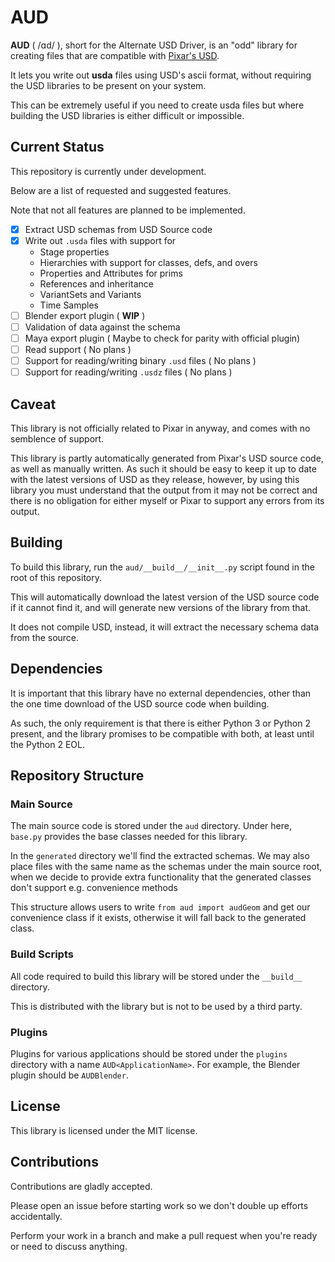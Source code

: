 # AUD

**AUD** ( /ɑd/ ), short for the Alternate USD Driver, is an "odd" library
for creating files that are compatible with 
[Pixar's USD](https://graphics.pixar.com/usd/docs/index.html).

It lets you write out **usda** files using USD's ascii format, without
requiring the USD libraries to be present on your system.

This can be extremely useful if you need to create usda files but where building the USD 
libraries is either difficult or impossible.

## Current Status

This repository is currently under development.

Below are a list of requested and suggested features.

Note that not all features are planned to be implemented.


- [x] Extract USD schemas from USD Source code
- [x] Write out `.usda` files with support for
    * Stage properties
    * Hierarchies with support for classes, defs, and overs
    * Properties and Attributes for prims
    * References and inheritance
    * VariantSets and Variants
    * Time Samples
- [ ] Blender export plugin ( **WIP** )
- [ ] Validation of data against the schema
- [ ] Maya export plugin ( Maybe to check for parity with official plugin)
- [ ] Read support ( No plans )
- [ ] Support for reading/writing binary `.usd` files ( No plans )
- [ ] Support for reading/writing `.usdz` files ( No plans )

## Caveat

This library is not officially related to Pixar in anyway, and comes with no semblence of support.

This library is partly automatically generated from Pixar's USD source code, as well as manually
written. As such it should be easy to keep it up to date with the latest versions of USD as they
release, however, by using this library you must understand that the output from it may not be
correct and there is no obligation for either myself or Pixar to support any errors from its output.

## Building

To build this library, run the `aud/__build__/__init__.py` script found in the root of this repository.

This will automatically download the latest version of the USD source code if it cannot find it,
and will generate new versions of the library from that.

It does not compile USD, instead, it will extract the necessary schema data from the source.

## Dependencies

It is important that this library have no external dependencies, other than the one time 
download of the USD source code when building.

As such, the only requirement is that there is either Python 3 or Python 2 present, and the 
library promises to be compatible with both, at least until the Python 2 EOL.

## Repository Structure

### Main Source

The main source code is stored under the `aud` directory. 
Under here, `base.py` provides the base classes needed for this library.

In the `generated` directory we'll find the extracted schemas. 
We may also place files with the same name as the schemas under the main source root,
when we decide to provide extra functionality that the generated classes don't support
e.g. convenience methods

This structure allows users to write `from aud import audGeom` and get our convenience class if
it exists, otherwise it will fall back to the generated class.


### Build Scripts

All code required to build this library will be stored under the `__build__` directory.

This is distributed with the library but is not to be used by a third party.

### Plugins

Plugins for various applications should be stored under the `plugins` directory with a name
`AUD<ApplicationName>`. For example, the Blender plugin should be `AUDBlender`.

## License

This library is licensed under the MIT license.

## Contributions

Contributions are gladly accepted.

Please open an issue before starting work so we don't double up efforts accidentally.

Perform your work in a branch and make a pull request when you're ready or need to discuss anything.

